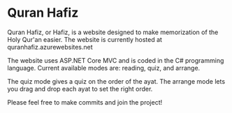 ﻿# Quran Hafiz

Quran Hafiz, or Hafiz, is a website designed to make memorization of the Holy Qur'an easier. The website is currently hosted at quranhafiz.azurewebsites.net

The website uses ASP.NET Core MVC and is coded in the C# programming language. Current available modes are: reading, quiz, and arrange.

The quiz mode gives a quiz on the order of the ayat. The arrange mode lets you drag and drop each ayat to set the right order.

Please feel free to make commits and join the project!
